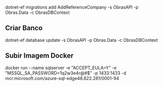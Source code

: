 dotnet-ef migrations add AddReferenceCompany -s ObrasAPI -p Obras.Data -c ObrasDBContext
## Criar Banco ##
dotnet-ef database update -s ObrasAPI -p Obras.Data -c ObrasDBContext
## Subir Imagem Docker ##
docker run --name sqlserver -e "ACCEPT_EULA=Y" -e "MSSQL_SA_PASSWORD=1q2w3e4r@#$" -p 1433:1433 -d mcr.microsoft.com/azure-sql-edge48.822.281/0001-94